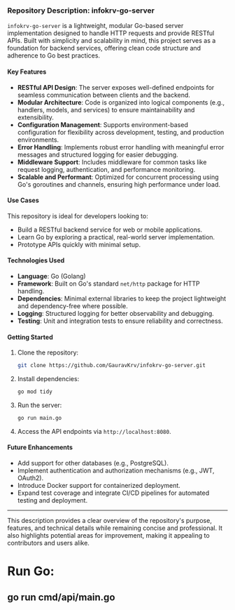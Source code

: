 ### **Repository Description: infokrv-go-server**

`infokrv-go-server` is a lightweight, modular Go-based server implementation designed to handle HTTP requests and provide RESTful APIs. Built with simplicity and scalability in mind, this project serves as a foundation for backend services, offering clean code structure and adherence to Go best practices.

#### **Key Features**
- **RESTful API Design**: The server exposes well-defined endpoints for seamless communication between clients and the backend.
- **Modular Architecture**: Code is organized into logical components (e.g., handlers, models, and services) to ensure maintainability and extensibility.
- **Configuration Management**: Supports environment-based configuration for flexibility across development, testing, and production environments.
- **Error Handling**: Implements robust error handling with meaningful error messages and structured logging for easier debugging.
- **Middleware Support**: Includes middleware for common tasks like request logging, authentication, and performance monitoring.
- **Scalable and Performant**: Optimized for concurrent processing using Go's goroutines and channels, ensuring high performance under load.

#### **Use Cases**
This repository is ideal for developers looking to:
- Build a RESTful backend service for web or mobile applications.
- Learn Go by exploring a practical, real-world server implementation.
- Prototype APIs quickly with minimal setup.

#### **Technologies Used**
- **Language**: Go (Golang)
- **Framework**: Built on Go's standard `net/http` package for HTTP handling.
- **Dependencies**: Minimal external libraries to keep the project lightweight and dependency-free where possible.
- **Logging**: Structured logging for better observability and debugging.
- **Testing**: Unit and integration tests to ensure reliability and correctness.

#### **Getting Started**
1. Clone the repository:
   ```bash
   git clone https://github.com/GauravKrv/infokrv-go-server.git
   ```
2. Install dependencies:
   ```bash
   go mod tidy
   ```
3. Run the server:
   ```bash
   go run main.go
   ```
4. Access the API endpoints via `http://localhost:8080`.

#### **Future Enhancements**
- Add support for other databases (e.g., PostgreSQL).
- Implement authentication and authorization mechanisms (e.g., JWT, OAuth2).
- Introduce Docker support for containerized deployment.
- Expand test coverage and integrate CI/CD pipelines for automated testing and deployment.

---

This description provides a clear overview of the repository's purpose, features, and technical details while remaining concise and professional. It also highlights potential areas for improvement, making it appealing to contributors and users alike.


# Run Go:
## go run cmd/api/main.go